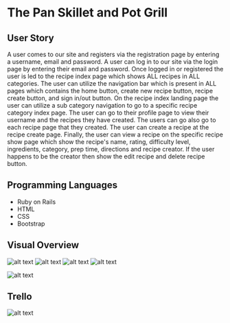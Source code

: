 # The Pan Skillet and Pot Grill

## User Story

A user comes to our site and registers via the registration page by entering a username, email and password.
A user can log in to our site via the login page by entering their email and password. Once logged in or registered the user is led to the recipe index page which shows ALL recipes in ALL categories. The user can utilize the navigation bar which is present in ALL pages which contains the home button, create new recipe button, recipe create button, and sign in/out button. On the recipe index landing page the user can utilize a sub category navigation to go to a specific recipe category index page. The user can go to their profile page to view their username and the recipes they have created. The users can go also go to each recipe page that they created. The user can create a recipe at the recipe create page.
Finally, the user can view a recipe on the specific recipe show page which show the recipe's name, rating, difficulty level, ingredients, category, prep time, directions and recipe creator. If the user happens to be the creator then show the edit recipe and delete recipe button.

## Programming Languages
* Ruby on Rails
* HTML
* CSS
* Bootstrap

## Visual Overview

![alt text](https://github.com/ed13f/Pan-Skillet-and-Pot/blob/master/Screen%20Shot%202018-01-15%20at%208.35.52%20PM.png "Home Screen")
![alt text](https://github.com/ed13f/Pan-Skillet-and-Pot/blob/master/Screen%20Shot%202018-01-15%20at%208.36.19%20PM.png "Recipe Show")
![alt text](https://github.com/ed13f/Pan-Skillet-and-Pot/blob/master/Screen%20Shot%202018-01-15%20at%208.37.46%20PM.png "Add Ingredients")
![alt text](https://github.com/ed13f/Pan-Skillet-and-Pot/blob/master/Screen%20Shot%202018-01-15%20at%208.44.43%20PM.png "Reviews")

![alt text](https://user-images.githubusercontent.com/21227322/30912686-9580ba74-a35b-11e7-88e6-193e2b6ba9b3.jpeg "Screen1")

## Trello
![alt text](https://user-images.githubusercontent.com/21227322/30912715-ae54aace-a35b-11e7-935c-b653b0bdd4a3.jpeg "Screen8")
